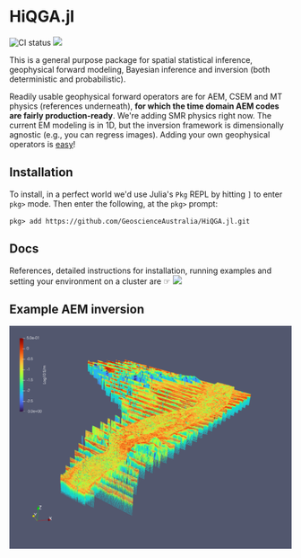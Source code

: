 # HiQGA.jl

![CI status](https://github.com/GeoscienceAustralia/HiQGA.jl/workflows/CI/badge.svg)
[<img src="https://github.com/GeoscienceAustralia/HiQGA.jl/workflows/docs/badge.svg">](https://geoscienceaustralia.github.io/HiQGA.jl/)

This is a general purpose package for spatial statistical inference, geophysical forward modeling, Bayesian inference and inversion (both deterministic and probabilistic).

Readily usable geophysical forward operators are for AEM, CSEM and MT physics (references underneath), **for which the time domain AEM codes are fairly production-ready**. We're adding SMR physics right now. The current EM modeling is in 1D, but the inversion framework is dimensionally agnostic (e.g., you can regress images). Adding your own geophysical operators is [easy](https://geoscienceaustralia.github.io/HiQGA.jl/#Developing-HiQGA-or-modifying-it-for-your-own-special-forward-physics)! 

## Installation
To install, in a perfect world we'd use Julia's `Pkg` REPL by hitting `]` to enter `pkg>` mode. Then enter the following, at the `pkg>` prompt:
```
pkg> add https://github.com/GeoscienceAustralia/HiQGA.jl.git
```
## Docs
References, detailed instructions for installation, running examples and setting your environment on a cluster are ☞ [<img src="https://github.com/GeoscienceAustralia/HiQGA.jl/workflows/docs/badge.svg">](https://geoscienceaustralia.github.io/HiQGA.jl/)

## Example AEM inversion
![](./aem.png)
